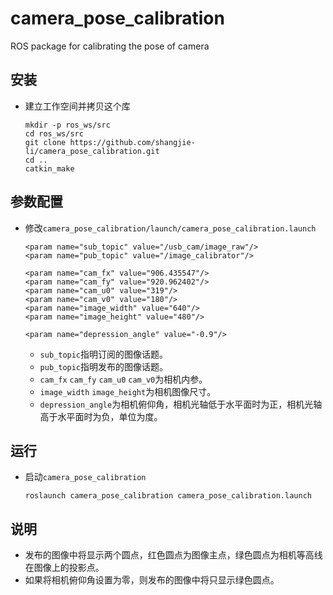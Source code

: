 # camera_pose_calibration

ROS package for calibrating the pose of camera

## 安装
 - 建立工作空间并拷贝这个库
   ```Shell
   mkdir -p ros_ws/src
   cd ros_ws/src
   git clone https://github.com/shangjie-li/camera_pose_calibration.git
   cd ..
   catkin_make
   ```

## 参数配置
 - 修改`camera_pose_calibration/launch/camera_pose_calibration.launch`
   ```Shell
   <param name="sub_topic" value="/usb_cam/image_raw"/>
   <param name="pub_topic" value="/image_calibrator"/>
   
   <param name="cam_fx" value="906.435547"/>
   <param name="cam_fy" value="920.962402"/>
   <param name="cam_u0" value="319"/>
   <param name="cam_v0" value="180"/>
   <param name="image_width" value="640"/>
   <param name="image_height" value="480"/>
   
   <param name="depression_angle" value="-0.9"/>
   ```
    - `sub_topic`指明订阅的图像话题。
    - `pub_topic`指明发布的图像话题。
    - `cam_fx` `cam_fy` `cam_u0` `cam_v0`为相机内参。
    - `image_width` `image_height`为相机图像尺寸。
    - `depression_angle`为相机俯仰角，相机光轴低于水平面时为正，相机光轴高于水平面时为负，单位为度。

## 运行
 - 启动`camera_pose_calibration`
   ```Shell
   roslaunch camera_pose_calibration camera_pose_calibration.launch
   ```

## 说明
 - 发布的图像中将显示两个圆点，红色圆点为图像主点，绿色圆点为相机等高线在图像上的投影点。
 - 如果将相机俯仰角设置为零，则发布的图像中将只显示绿色圆点。

